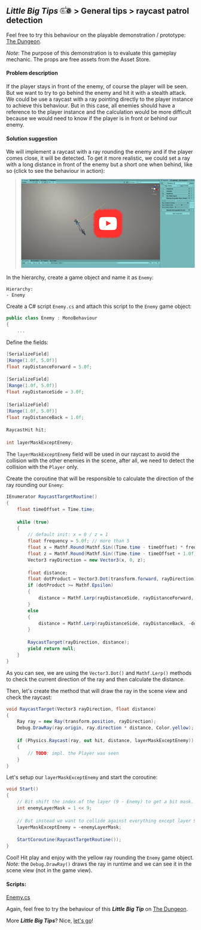 ## _**Little Big Tips**_ ![Joystick](https://raw.githubusercontent.com/alissin/alissin.github.io/master/images/joystick.png) > General tips > raycast patrol detection

Feel free to try this behaviour on the playable demonstration / prototype: [The Dungeon](https://simmer.io/@alissin/the-dungeon).

_Note_: The purpose of this demonstration is to evaluate this gameplay mechanic. The props are free assets from the Asset Store.

#### Problem description
If the player stays in front of the enemy, of course the player will be seen. But we want to try to go behind the enemy and hit it with a stealth attack. We could be use a raycast with a ray pointing directly to the player instance to achieve this behaviour. But in this case, all enemies should have a reference to the player instance and the calculation would be more difficult because we would need to know if the player is in front or behind our enemy.

#### Solution suggestion
We will implement a raycast with a ray rounding the enemy and if the player comes close, it will be detected. To get it more realistic, we could set a ray with a long distance in front of the enemy but a short one when behind, like so (click to see the behaviour in action):

> [![raycast patrol detection](./../z_images/raycast-patrol-detection_small.png)](https://youtu.be/y9Yd5Q0NrgE)

In the hierarchy, create a game object and name it as `Enemy`:

```
Hierarchy:
- Enemy
```

Create a C# script `Enemy.cs` and attach this script to the `Enemy` game object:

```csharp
public class Enemy : MonoBehaviour
{
    ...
```

Define the fields:

```csharp
[SerializeField]
[Range(1.0f, 5.0f)]
float rayDistanceForward = 5.0f;

[SerializeField]
[Range(1.0f, 5.0f)]
float rayDistanceSide = 3.0f;

[SerializeField]
[Range(1.0f, 5.0f)]
float rayDistanceBack = 1.0f;

RaycastHit hit;

int layerMaskExceptEnemy;
```

The `layerMaskExceptEnemy` field will be used in our raycast to avoid the collision with the other enemies in the scene, after all, we need to detect the collision with the `Player` only.

Create the coroutine that will be responsible to calculate the direction of the ray rounding our `Enemy`:

```csharp
IEnumerator RaycastTargetRoutine()
{
    float timeOffset = Time.time;
 
    while (true)
    {
        // default init: x = 0 / z = 1
        float frequency = 5.0f; // more than 5 
        float x = Mathf.Round(Mathf.Sin((Time.time - timeOffset) * frequency) * 10) / 10;
        float z = Mathf.Round(Mathf.Sin((Time.time - timeOffset + 1.0f) * frequency) * 10) / 10;
        Vector3 rayDirection = new Vector3(x, 0, z);

        float distance;
        float dotProduct = Vector3.Dot(transform.forward, rayDirection);
        if (dotProduct >= Mathf.Epsilon)
        {
            distance = Mathf.Lerp(rayDistanceSide, rayDistanceForward, dotProduct);
        }
        else
        {
            distance = Mathf.Lerp(rayDistanceSide, rayDistanceBack, -dotProduct); // invert because Lerp runs with 0 to 1
        }

        RaycastTarget(rayDirection, distance);
        yield return null;
    }
}
```

As you can see, we are using the `Vector3.Dot()` and `Mathf.Lerp()` methods to check the current direction of the ray and then calculate the distance.

Then, let's create the method that will draw the ray in the scene view and check the raycast:

```csharp
void RaycastTarget(Vector3 rayDirection, float distance)
{
    Ray ray = new Ray(transform.position, rayDirection);
    Debug.DrawRay(ray.origin, ray.direction * distance, Color.yellow);

    if (Physics.Raycast(ray, out hit, distance, layerMaskExceptEnemy))
    {
        // TODO: impl. the Player was seen
    }
}
```

Let's setup our `layerMaskExceptEnemy` and start the coroutine:

```csharp
void Start()
{
    // Bit shift the index of the layer (9 - Enemy) to get a bit mask. This would cast rays only against colliders in layer 9.
    int enemyLayerMask = 1 << 9;

    // But instead we want to collide against everything except layer 9. The ~ operator does this, it inverts a bitmask.
    layerMaskExceptEnemy = ~enemyLayerMask;

    StartCoroutine(RaycastTargetRoutine());
}
```

Cool! Hit play and enjoy with the yellow ray rounding the `Enemy` game object.<br/>
_Note:_ the `Debug.DrawRay()` draws the ray in runtime and we can see it in the scene view (not in the game view).

#### Scripts:
[Enemy.cs](./Enemy.cs)

Again, feel free to try the behaviour of this _**Little Big Tip**_ on [The Dungeon](https://simmer.io/@alissin/the-dungeon).

More _**Little Big Tips**_? Nice, [let's go](https://github.com/alissin/little-big-tips)!